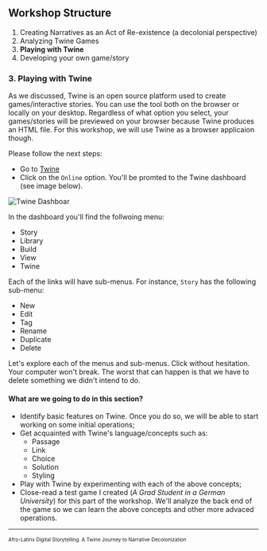 
## Workshop Structure

1. Creating Narratives as an Act of Re-existence (a decolonial perspective)
2. Analyzing Twine Games
3. **Playing with Twine**
4. Developing your own game/story

### **3. Playing with Twine** 

As we discussed, Twine is an open source platform used to create games/interactive stories. You can use the tool both on the browser or locally on your desktop. Regardless of what option you select, your games/stories will be previewed on your browser because Twine produces an HTML file. For this workshop, we will use Twine as a browser applicaion though. 

Please follow the next steps: 
* Go to [Twine](https://twinery.org/) 
* Click on the `Online` option. You'll be promted to the Twine dashboard (see image below). 

![Twine Dashboar](https://blog.connectedcamps.com/wp-content/uploads/2017/10/twine2-storylist-e1508803054471.png)

In the dashboard you'll find the follwoing menu: 
* Story
* Library
* Build
* View
* Twine

Each of the links will have sub-menus. For instance, `Story` has the following sub-menu: 
* New
* Edit
* Tag
* Rename
* Duplicate
* Delete

Let's explore each of the menus and sub-menus. Click without hesitation. Your computer won't break. The worst that can happen is that we have to delete something we didn't intend to do.


#### **What are we going to do in this section?**

* Identify basic features on Twine. Once you do so, we will be able to start working on some initial operations;   
* Get acquainted with Twine's language/concepts such as:
    * Passage
    * Link
    * Choice
    * Solution
    * Styling
* Play with Twine by experimenting with each of the above concepts; 
* Close-read a test game I created (*A Grad Student in a German University*) for this part of the workshop. We'll analyze the back end of the game so we can learn the above concepts and other more advaced operations.  

---
<font size="0.5">Afro-Latinx Digital Storytelling. A Twine Journey to Narrative Decolonization</font>
 


